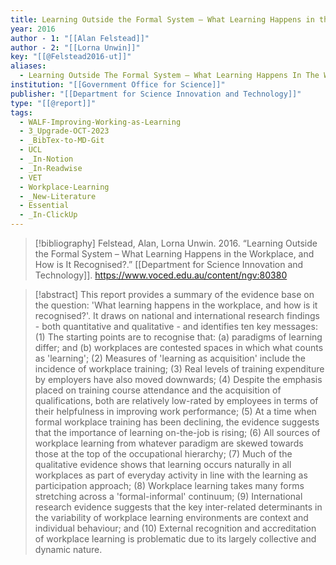 ```yaml
---
title: Learning Outside the Formal System – What Learning Happens in the Workplace, and How is It Recognised?
year: 2016
author - 1: "[[Alan Felstead]]"
author - 2: "[[Lorna Unwin]]"
key: "[[@Felstead2016-ut]]"
aliases:
  - Learning Outside The Formal System – What Learning Happens In The Workplace, And How Is It Recognised?
institution: "[[Government Office for Science]]"
publisher: "[[Department for Science Innovation and Technology]]"
type: "[[@report]]"
tags:
  - WALF-Improving-Working-as-Learning
  - 3_Upgrade-OCT-2023
  - _BibTex-to-MD-Git
  - UCL
  - _In-Notion
  - _In-Readwise
  - VET
  - Workplace-Learning
  - _New-Literature
  - Essential
  - _In-ClickUp
---
```


> [!bibliography]
> Felstead, Alan, Lorna Unwin. 2016. “Learning Outside the Formal System – What Learning Happens in the Workplace, and How is It Recognised?.” [[Department for Science Innovation and Technology]]. https://www.voced.edu.au/content/ngv:80380

> [!abstract]
> This report provides a summary of the evidence base on the question: 'What learning happens in the workplace, and how is it recognised?'. It draws on national and international research findings - both quantitative and qualitative - and identifies ten key messages: (1) The starting points are to recognise that: (a) paradigms of learning differ; and (b) workplaces are contested spaces in which what counts as 'learning'; (2) Measures of 'learning as acquisition' include the incidence of workplace training; (3) Real levels of training expenditure by employers have also moved downwards; (4) Despite the emphasis placed on training course attendance and the acquisition of qualifications, both are relatively low-rated by employees in terms of their helpfulness in improving work performance; (5) At a time when formal workplace training has been declining, the evidence suggests that the importance of learning on-the-job is rising; (6) All sources of workplace learning from whatever paradigm are skewed towards those at the top of the occupational hierarchy; (7) Much of the qualitative evidence shows that learning occurs naturally in all workplaces as part of everyday activity in line with the learning as participation approach; (8) Workplace learning takes many forms stretching across a 'formal-informal' continuum; (9) International research evidence suggests that the key inter-related determinants in the variability of workplace learning environments are context and individual behaviour; and (10) External recognition and accreditation of workplace learning is problematic due to its largely collective and dynamic nature.